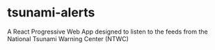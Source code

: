# tsunami-alerts
A React Progressive Web App designed to listen to the feeds from the National Tsunami Warning Center (NTWC) 
